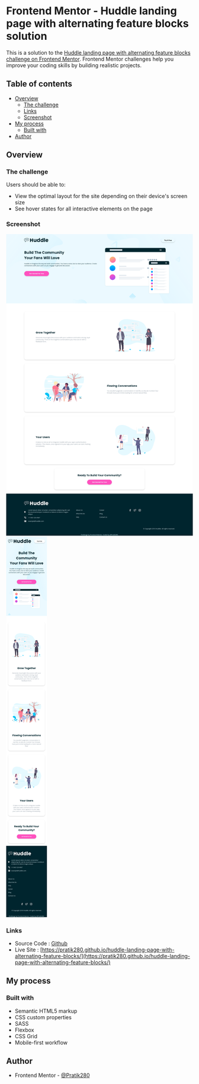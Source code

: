 # Frontend Mentor - Huddle landing page with alternating feature blocks solution

This is a solution to the [Huddle landing page with alternating feature blocks challenge on Frontend Mentor](https://www.frontendmentor.io/challenges/huddle-landing-page-with-alternating-feature-blocks-5ca5f5981e82137ec91a5100). Frontend Mentor challenges help you improve your coding skills by building realistic projects. 

## Table of contents

- [Overview](#overview)
  - [The challenge](#the-challenge)
  - [Links](#links)
  - [Screenshot](#screenshot)
- [My process](#my-process)
  - [Built with](#built-with)
- [Author](#author)

## Overview

### The challenge

Users should be able to:

- View the optimal layout for the site depending on their device's screen size
- See hover states for all interactive elements on the page

### Screenshot

![](./assets/screenshots/00ss.png)
![](./assets/screenshots/01ss.png)

### Links

- Source Code : [Github](https://github.com/Pratik280/huddle-landing-page-with-alternating-feature-blocks)
- Live Site : [https://pratik280.github.io/huddle-landing-page-with-alternating-feature-blocks/](https://pratik280.github.io/huddle-landing-page-with-alternating-feature-blocks/)

## My process

### Built with

- Semantic HTML5 markup
- CSS custom properties
- SASS
- Flexbox
- CSS Grid
- Mobile-first workflow

## Author

- Frontend Mentor - [@Pratik280](https://www.frontendmentor.io/profile/Pratik280)
